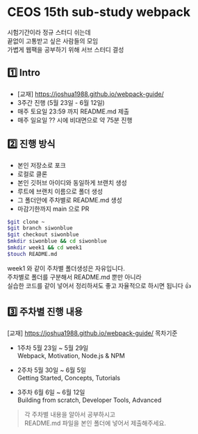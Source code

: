 # CEOS 15th sub-study webpack

시험기간이라 정규 스터디 쉬는데 <br>
끝없이 고통받고 싶은 사람들의 모임 <br>
가볍게 웹팩을 공부하기 위해 서브 스터디 결성


## 1️⃣ Intro

- [교재] https://joshua1988.github.io/webpack-guide/ 
- 3주간 진행 (5월 23일 - 6월 12일)
- 매주 토요일 23:59 까지 README.md 제출
- 매주 일요일 ?? 시에 비대면으로 약 75분 진행

## 2️⃣ 진행 방식

- 본인 저장소로 포크
- 로컬로 클론
- 본인 깃허브 아이디와 동일하게 브랜치 생성
- 루트에 브랜치 이름으로 폴더 생성
- 그 폴더안에 주차별로 README.md 생성
- 마감기한까지 main 으로 PR 

```bash
$git clone ~
$git branch siwonblue
$git checkout siwonblue
$mkdir siwonblue && cd siwonblue
$mkdir week1 && cd week1 
$touch README.md
```
week1 와 같이 주차별 폴더생성은 자유입니다.<br> 주차별로 폴더를 구분해서
README.md 뿐만 아니라<br> 실습한 코드를 같이 넣어서 정리하셔도 좋고 자율적으로 하시면 됩니다 👍

## 3️⃣ 주차별 진행 내용

[교재] https://joshua1988.github.io/webpack-guide/ 목차기준

- 1주차 5월 23일 ~ 5월 29일 <br>
Webpack, Motivation, Node.js & NPM


- 2주차 5월 30일 ~ 6월 5일 <br>
Getting Started, Concepts, Tutorials
  

- 3주차 6월 6일 ~ 6월 12일 <br>
Building from scratch, Developer Tools, Advanced
  

> 각 주차별 내용을 알아서 공부하시고 <br> README.md 파일을 본인 폴더에 넣어서 제출해주세요.